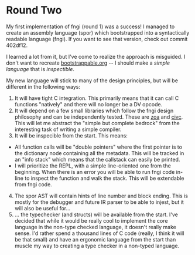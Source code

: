 # Round Two

My first implementation of fngi (round 1) was a success! I managed to create an
assembly language (spor) which bootstrapped into a syntactically readable
language (fngi). If you want to see that version, check out commit 402df12.

I learned a lot from it, but I've come to realize the approach is misguided. I
don't want to recreate [bootstrappable.org] -- I should make a _simple
language_ that is _inspectible_.

My new language will stick to many of the design principles, but will be
different in the following ways:

1. It will have tight C integration. This primarily means that it can call C
   functions "natively" and there will no longer be a DV opcode.
2. It will depend on a few small libraries which follow the fngi design
   philosophy and can be independently tested. These are [zoa][zoa] and
   [civc][civc]. This will let me abstract the "simple but complete bedrock"
   from the interesting task of writing a simple compiler.
3. It will be inspecible from the start. This means:
  * All function calls will be "double pointers" where the first pointer is to
    the dictionary node containing all the metadata. This will be tracked in an
    "info stack" which means that the callstack can easily be printed.
  * I will prioritize the REPL, with a simple line-oriented one from the
    beginning. When there is an error you will be able to run fngi code in-line
    to inspect the function and walk the stack. This will be extendable from
    fngi code.
4. The spor AST will contain hints of line number and block ending. This is
   mostly for the debugger and future IR parser to be able to injest, but it
   will also be useful for...
5. ... the typechecker (and structs) will be available from the start. I've
   decided that while it would be really cool to implement the core language in
   the non-type checked language, it doesn't really make sense. I'd rather spend
   a thousand lines of C code (really, I think it will be that small) and have
   an ergonomic language from the start than muscle my way to creating a type
   checker in a non-typed language.

[zoa]: http://github.com/civboot/zoa
[civc]: http://github.com/civboot/civc
[bootstrappable.org]: http://bootstrappable.org
